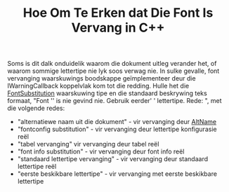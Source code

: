 ﻿---
title: Hoe Om Te Erken dat Die Font Is Vervang in C++
second_title: Aspose.Words vir C++
articleTitle: Hoe Om Te Erken Dat Die Lettertipe Vervang Is
linktitle: Hoe Om Te Erken Dat Die Lettertipe Vervang Is
description: "As u nie seker is waarom die uitleg van'n dokument verander het nie, of waarom'n sekere lettertipe nie lyk soos verwag nie, kan waarskuwingsboodskappe vir die vervanging van lettertipes help."
type: docs
weight: 13
url: /af/cpp/how-to-recognize-that-the-font-was-replaced/
---

Soms is dit dalk onduidelik waarom die dokument uitleg verander het, of waarom sommige lettertipe nie lyk soos verwag nie. In sulke gevalle, font vervanging waarskuwings boodskappe geïmplementeer deur die IWarningCallback koppelvlak kom tot die redding. Hulle het die [FontSubstitution](https://reference.aspose.com/words/cpp/aspose.words/warningtype/) waarskuwing tipe en die standaard beskrywing teks formaat, "Font '<OriginalFont>' is nie gevind nie. Gebruik eerder' <SubstitutionFont> ' lettertipe. Rede: <Reason>", met die volgende redes:

- "alternatiewe naam uit die dokument" - vir vervanging deur [AltName](https://reference.aspose.com/words/cpp/aspose.words.fonts/fontinfo/get_altname/)
- "fontconfig substitution" - vir vervanging deur lettertipe konfigurasie reël
- "tabel vervanging" vir vervanging deur tabel reël
- "font info substitution" - vir vervanging deur font info reël
- "standaard lettertipe vervanging" - vir vervanging deur standaard lettertipe reël
- "eerste beskikbare lettertipe" - vir vervanging met eerste beskikbare lettertipe
